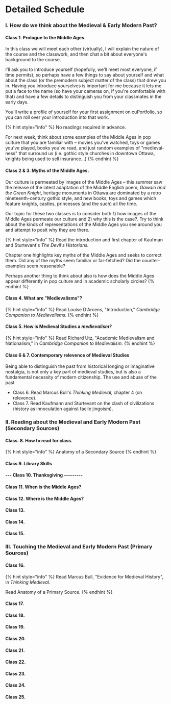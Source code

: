 # Detailed Schedule

### I. How do we think about the Medieval & Early Modern Past?

#### Class 1. Prologue to the Middle Ages. 

In this class we will meet each other \(virtually\), I will explain the nature of the course and the classwork, and then chat a bit about everyone's background to the course. 

I'll ask you to introduce yourself \(hopefully, we'll meet most everyone, if time permits\), so perhaps have a few things to say about yourself and what about the class \(or the premodern subject matter of the class\) that drew you in. Having you introduce yourselves is important for me because it lets me put a face to the name \(so have your cameras on, if you're comfortable with that\) and have a few details to distinguish you from your classmates in the early days. 

You'll write a profile of yourself for your first assignment on cuPortfolio, so you can roll over your introduction into that work. 

{% hint style="info" %}
No readings required in advance.

For next week, think about some examples of the Middle Ages in pop culture that you are familiar with – movies you've watched, toys or games you've played, books you've read, and just random examples of "medieval-ness" that surround us \(i.e. gothic style churches in downtown Ottawa, knights being used to sell insurance...\)
{% endhint %}

#### Class 2 & 3. Myths of the Middle Ages. 

Our culture is permeated by images of the Middle Ages – this summer saw the release of the latest adaptation of the Middle English poem, _Gawain and the Green Knight_, heritage monuments in Ottawa are dominated by a retro nineteenth-century gothic style, and new books, toys and games which feature knights, castles, princesses \(and the such\) all the time. 

Our topic for these two classes is to consider both 1\) how images of the Middle Ages permeate our culture and 2\) why this is the case?. Try to think about the kinds of representations of the Middle Ages you see around you and attempt to posit why they are there. 

{% hint style="info" %}
Read the introduction and first chapter of Kaufman and Sturtevant's _The Devil's Historians._ 

Chapter one highlights key myths of the Middle Ages and seeks to correct them. Did any of the myths seem familiar or far-fetched? Did the counter-examples seem reasonable?

Perhaps another thing to think about also is how does the Middle Ages appear differently in pop culture and in academic scholarly circles?
{% endhint %}

#### Class 4. What are "Medievalisms"?

{% hint style="info" %}
Read Louise D'Arcens, "Introduction," _Cambridge Companion to Medievalisms._ 
{% endhint %}

#### Class 5. How is Medieval Studies a _medievalism?_

{% hint style="info" %}
Read Richard Utz, "Academic Medievalism and Nationalism," in _Cambridge Companion to Medievalism._ 
{% endhint %}

#### Class 6 & 7. Contemporary relevence of Medieval Studies

Being able to distinguish the past from historical longing or imaginative nostalgia, is not only a key part of medieval studies, but is also a fundamental necessity of modern citizenship. The use and abuse of the past 

* Class 6. Read Marcus Bull's _Thinking Medieval,_ chapter 4 \(on relevence\).
* Class 7. Read Kaufmann and Sturtevant on the clash of civilizations \(history as innoculation against facile jingoism\). 

### II. Reading about the Medieval and Early Modern Past \(Secondary Sources\)

#### Class. 8. How to read for class.

{% hint style="info" %}
Anatomy of a Secondary Source
{% endhint %}

#### Class 9. Library Skills

#### --- Class 10. Thanksgiving ---------

#### Class 11. When is the Middle Ages?

#### Class 12. Where is the Middle Ages?

#### Class 13. 

#### Class 14. 

#### Class 15. 

### III. Touching the Medieval and Early Modern Past \(Primary Sources\)

#### Class 16. 

{% hint style="info" %}
Read Marcus Bull, "Evidence for Medieval History", in _Thinking Medieval._ 

Read Anatomy of a Primary Source. 
{% endhint %}

#### Class 17. 

#### Class 18. 

#### Class 19. 

#### Class 20. 

#### Class 21.

#### Class 22.

#### Class 23. 

#### Class 24.

#### Class 25. 



